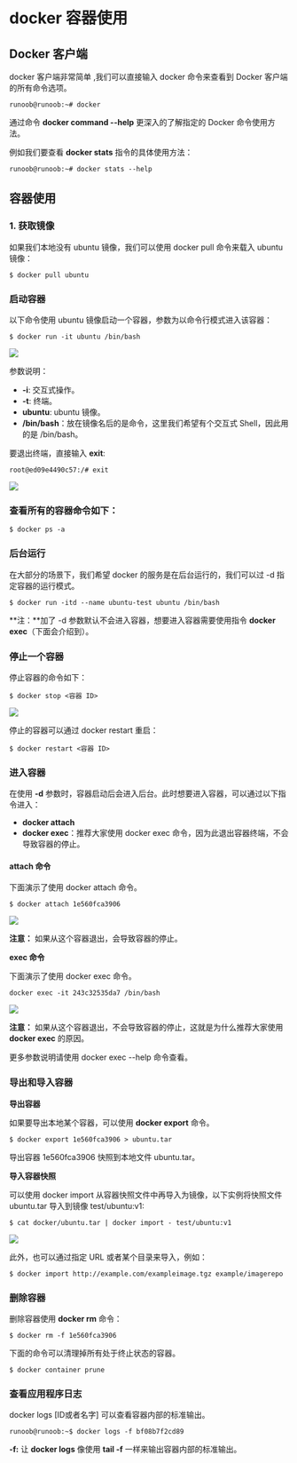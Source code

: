 # docker 容器使用

## Docker 客户端

docker 客户端非常简单 ,我们可以直接输入 docker 命令来查看到 Docker 客户端的所有命令选项。

```text
runoob@runoob:~# docker
```

通过命令 **docker command --help** 更深入的了解指定的 Docker 命令使用方法。

例如我们要查看 **docker stats** 指令的具体使用方法：

```text
runoob@runoob:~# docker stats --help
```

## 容器使用

### 1. 获取镜像

如果我们本地没有 ubuntu 镜像，我们可以使用 docker pull 命令来载入 ubuntu 镜像：

```text
$ docker pull ubuntu
```

### 启动容器

以下命令使用 ubuntu 镜像启动一个容器，参数为以命令行模式进入该容器：

```text
$ docker run -it ubuntu /bin/bash
```

![](https://www.runoob.com/wp-content/uploads/2016/05/docker-container-run.png)

参数说明：

* **-i**: 交互式操作。
* **-t**: 终端。
* **ubuntu**: ubuntu 镜像。
* **/bin/bash**：放在镜像名后的是命令，这里我们希望有个交互式 Shell，因此用的是 /bin/bash。

要退出终端，直接输入 **exit**:

```text
root@ed09e4490c57:/# exit
```

![](https://www.runoob.com/wp-content/uploads/2016/05/docker-container-exit.png)

### 查看所有的容器命令如下：

```text
$ docker ps -a
```

### 后台运行

在大部分的场景下，我们希望 docker 的服务是在后台运行的，我们可以过 -d 指定容器的运行模式。

```text
$ docker run -itd --name ubuntu-test ubuntu /bin/bash
```

**注：**加了 -d 参数默认不会进入容器，想要进入容器需要使用指令 **docker exec**（下面会介绍到）。

### 停止一个容器

停止容器的命令如下：

```text
$ docker stop <容器 ID>
```

![](https://www.runoob.com/wp-content/uploads/2016/05/docker-stop-1.png)

停止的容器可以通过 docker restart 重启：

```text
$ docker restart <容器 ID>
```

### 进入容器

在使用 **-d** 参数时，容器启动后会进入后台。此时想要进入容器，可以通过以下指令进入：

* **docker attach**
* **docker exec**：推荐大家使用 docker exec 命令，因为此退出容器终端，不会导致容器的停止。



#### **attach 命令**

下面演示了使用 docker attach 命令。

```text
$ docker attach 1e560fca3906 
```

[![](https://www.runoob.com/wp-content/uploads/2016/05/docker-attach.png)](https://www.runoob.com/wp-content/uploads/2016/05/docker-attach.png)

**注意：** 如果从这个容器退出，会导致容器的停止。

**exec 命令**

下面演示了使用 docker exec 命令。

```text
docker exec -it 243c32535da7 /bin/bash
```

[![](https://www.runoob.com/wp-content/uploads/2016/05/docker-exec.png)](https://www.runoob.com/wp-content/uploads/2016/05/docker-exec.png)

**注意：** 如果从这个容器退出，不会导致容器的停止，这就是为什么推荐大家使用 **docker exec** 的原因。

更多参数说明请使用 docker exec --help 命令查看。

### 导出和导入容器

**导出容器**

如果要导出本地某个容器，可以使用 **docker export** 命令。

```text
$ docker export 1e560fca3906 > ubuntu.tar
```

导出容器 1e560fca3906 快照到本地文件 ubuntu.tar。

**导入容器快照**

可以使用 docker import 从容器快照文件中再导入为镜像，以下实例将快照文件 ubuntu.tar 导入到镜像 test/ubuntu:v1:

```text
$ cat docker/ubuntu.tar | docker import - test/ubuntu:v1
```

[![](https://www.runoob.com/wp-content/uploads/2016/05/docker-import.png)](https://www.runoob.com/wp-content/uploads/2016/05/docker-import.png)

此外，也可以通过指定 URL 或者某个目录来导入，例如：

```text
$ docker import http://example.com/exampleimage.tgz example/imagerepo
```

### 删除容器

删除容器使用 **docker rm** 命令：

```text
$ docker rm -f 1e560fca3906
```

下面的命令可以清理掉所有处于终止状态的容器。

`$ docker container prune`

### 查看应用程序日志

docker logs \[ID或者名字\] 可以查看容器内部的标准输出。

```text
runoob@runoob:~$ docker logs -f bf08b7f2cd89
```

**-f:** 让 **docker logs** 像使用 **tail -f** 一样来输出容器内部的标准输出。




